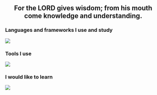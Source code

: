 <h2 align="center">For the LORD gives wisdom; from his mouth come knowledge and understanding. </h2>
<h3 align="left">Languages and frameworks I use and study</h3>
<p align="left">
      <img src="https://skillicons.dev/icons?i=html,css,js" />
</p>

<h3 align="left">Tools I use</h3>
<p align="left">
      <img src="https://skillicons.dev/icons?i=windows,discord,git,github,vscode,linux" />
</p>

<h3 align="left">I would like to learn</h3>
<p align="left">
            <img src="https://skillicons.dev/icons?i=postgresql,cpp"/>
</p>
